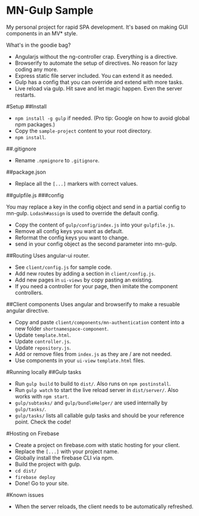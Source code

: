 MN-Gulp Sample
==============
My personal project for rapid SPA development.
It's based on making GUI components in an MV* style.

What's in the goodie bag?

* Angularjs without the ng-controller crap. Everything is a directive.
* Browserify to automate the setup of directives. No reason for lazy coding any more.
* Express static file server included. You can extend it as needed.
* Gulp has a config that you can override and extend with more tasks.
* Live reload via gulp. Hit save and let magic happen. Even the server restarts.

#Setup
##Install
* `npm install -g gulp` if needed. (Pro tip: Google on how to avoid global npm packages.)
* Copy the `sample-project` content to your root directory.
* `npm install`.

##.gitignore
* Rename `.npmignore` to `.gitignore`.

##package.json
* Replace all the `[...]` markers with correct values.

##gulpfile.js
###config

You may replace a key in the config object and send in a partial config to mn-gulp.
`Lodash#assign` is used to override the default config.

* Copy the content of `gulp/config/index.js` into your `gulpfile.js`.
* Remove all config keys you want as default.
* Reformat the config keys you want to change.
* send in your config object as the second parameter into mn-gulp.

##Routing
Uses angular-ui router.

* See `client/config.js` for sample code.
* Add new routes by adding a section in `client/config.js`.
* Add new pages in `ui-views` by copy pasting an existing.
* If you need a controller for your page, then imitate the component controllers.

##Client components
Uses angular and browserify to make a resuable angular directive.

* Copy and paste `client/components/mn-authentication` content into a new folder `shortnamespace-component`.
* Update `template.html`.
* Update `controller.js`.
* Update `repository.js`.
* Add or remove files from `index.js` as they are / are not needed.
* Use components in your `ui-view` `template.html` files.

#Running locally
##Gulp tasks
* Run `gulp build` to build to `dist/`. Also runs on `npm postinstall`.
* Run `gulp watch` to start the live reload server in `dist/server/`. Also works with `npm start`.
* `gulp/subtasks/` and `gulp/bundleHelper/` are used internally by `gulp/tasks/`.
* `gulp/tasks/` lists all callable gulp tasks and should be your reference point. Check the code!


#Hosting on Firebase
* Create a project on firebase.com with static hosting for your client.
* Replace the `[...]` with your project name.
* Globally install the firebase CLI via npm.
* Build the project with gulp.
* `cd dist/`
* `firebase deploy`
* Done! Go to your site.


#Known issues
* When the server reloads, the client needs to be automatically refreshed.
